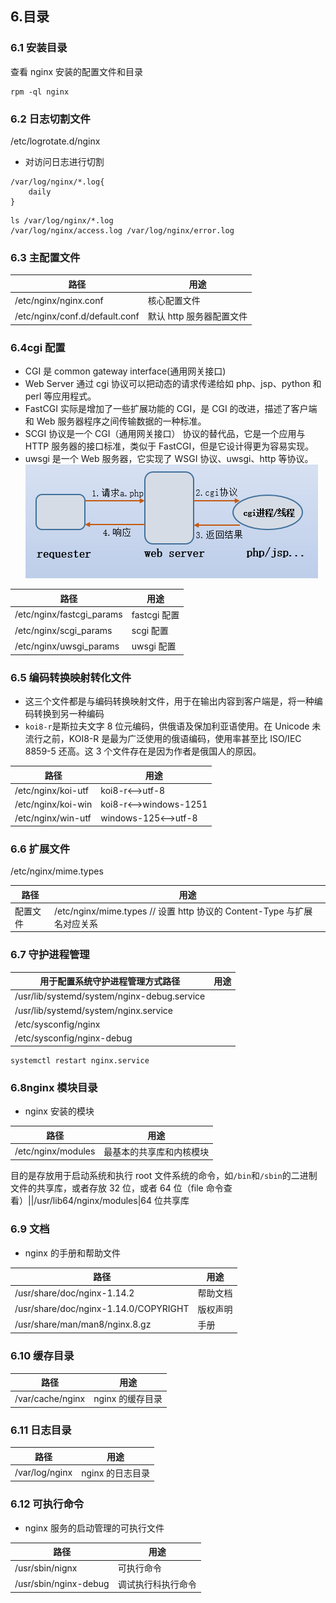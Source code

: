 ## 6.目录

### 6.1 安装目录

查看 nginx 安装的配置文件和目录

```
rpm -ql nginx
```

### 6.2 日志切割文件

/etc/logrotate.d/nginx

* 对访问日志进行切割

```
/var/log/nginx/*.log{
    daily
}
```

```
ls /var/log/nginx/*.log
/var/log/nginx/access.log /var/log/nginx/error.log
```

### 6.3 主配置文件

| 路径                           | 用途                     |
| ------------------------------ | ------------------------ |
| /etc/nginx/nginx.conf          | 核心配置文件             |
| /etc/nginx/conf.d/default.conf | 默认 http 服务器配置文件 |

### 6.4cgi 配置

* CGI 是 common gateway interface(通用网关接口)
* Web Server 通过 cgi 协议可以把动态的请求传递给如 php、jsp、python 和 perl 等应用程式。
* FastCGI 实际是增加了一些扩展功能的 CGI，是 CGI 的改进，描述了客户端和 Web 服务器程序之间传输数据的一种标准。
* SCGI 协议是一个 CGI（通用网关接口） 协议的替代品，它是一个应用与 HTTP 服务器的接口标准，类似于 FastCGI，但是它设计得更为容易实现。
* uwsgi 是一个 Web 服务器，它实现了 WSGI 协议、uwsgi、http 等协议。
  ![](./6.png)

| 路径                      | 用途         |
| ------------------------- | ------------ |
| /etc/nginx/fastcgi_params | fastcgi 配置 |
| /etc/nginx/scgi_params    | scgi 配置    |
| /etc/nginx/uwsgi_params   | uwsgi 配置   |

### 6.5 编码转换映射转化文件

* 这三个文件都是与编码转换映射文件，用于在输出内容到客户端是，将一种编码转换到另一种编码
* `koi8-r`是斯拉夫文字 8 位元编码，供俄语及保加利亚语使用。在 Unicode 未流行之前，KOI8-R 是最为广泛使用的俄语编码，使用率甚至比 ISO/IEC 8859-5 还高。这 3 个文件存在是因为作者是俄国人的原因。

| 路径               | 用途                   |
| ------------------ | ---------------------- |
| /etc/nginx/koi-utf | koi8-r<-->utf-8        |
| /etc/nginx/koi-win | koi8-r<-->windows-1251 |
| /etc/nginx/win-utf | windows-125<-->utf-8   |

### 6.6 扩展文件

/etc/nginx/mime.types

| 路径     | 用途                                                                    |
| -------- | ----------------------------------------------------------------------- |
| 配置文件 | /etc/nginx/mime.types // 设置 http 协议的 Content-Type 与扩展名对应关系 |

### 6.7 守护进程管理

| 用于配置系统守护进程管理方式路径            | 用途 |
| ------------------------------------------- | ---- |
| /usr/lib/systemd/system/nginx-debug.service |
| /usr/lib/systemd/system/nginx.service       |
| /etc/sysconfig/nginx                        |
| /etc/sysconfig/nginx-debug                  |

```
systemctl restart nginx.service
```

### 6.8nginx 模块目录

* nginx 安装的模块

| 路径               | 用途                     |
| ------------------ | ------------------------ |
| /etc/nginx/modules | 最基本的共享库和内核模块 |

目的是存放用于启动系统和执行 root 文件系统的命令，如`/bin`和`/sbin`的二进制文件的共享库，或者存放 32 位，或者 64 位（file 命令查看）||/usr/lib64/nginx/modules|64 位共享库

### 6.9 文档

* nginx 的手册和帮助文件

| 路径                                  | 用途     |
| ------------------------------------- | -------- |
| /usr/share/doc/nginx-1.14.2           | 帮助文档 |
| /usr/share/doc/nginx-1.14.0/COPYRIGHT | 版权声明 |
| /usr/share/man/man8/nginx.8.gz        | 手册     |

### 6.10 缓存目录

| 路径             | 用途             |
| ---------------- | ---------------- |
| /var/cache/nginx | nginx 的缓存目录 |

### 6.11 日志目录

| 路径           | 用途             |
| -------------- | ---------------- |
| /var/log/nginx | nginx 的日志目录 |

### 6.12 可执行命令

* nginx 服务的启动管理的可执行文件

| 路径                  | 用途               |
| --------------------- | ------------------ |
| /usr/sbin/nignx       | 可执行命令         |
| /usr/sbin/nginx-debug | 调试执行科执行命令 |
